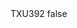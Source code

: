 <?xml version="1.0" encoding="UTF-8"?>
<CustomMetadata xmlns="http://soap.sforce.com/2006/04/metadata">
    <label>TXU392</label>
    <protected>false</protected>
</CustomMetadata>
